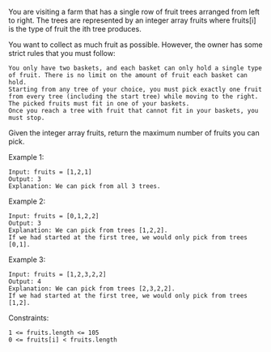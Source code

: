 You are visiting a farm that has a single row of fruit trees arranged from left to right. The trees are represented by an integer array fruits where fruits[i] is the type of fruit the ith tree produces.

You want to collect as much fruit as possible. However, the owner has some strict rules that you must follow:

    You only have two baskets, and each basket can only hold a single type of fruit. There is no limit on the amount of fruit each basket can hold.
    Starting from any tree of your choice, you must pick exactly one fruit from every tree (including the start tree) while moving to the right. The picked fruits must fit in one of your baskets.
    Once you reach a tree with fruit that cannot fit in your baskets, you must stop.

Given the integer array fruits, return the maximum number of fruits you can pick.

Example 1:

    Input: fruits = [1,2,1]
    Output: 3
    Explanation: We can pick from all 3 trees.

Example 2:

    Input: fruits = [0,1,2,2]
    Output: 3
    Explanation: We can pick from trees [1,2,2].
    If we had started at the first tree, we would only pick from trees [0,1].

Example 3:

    Input: fruits = [1,2,3,2,2]
    Output: 4
    Explanation: We can pick from trees [2,3,2,2].
    If we had started at the first tree, we would only pick from trees [1,2].

Constraints:

    1 <= fruits.length <= 105
    0 <= fruits[i] < fruits.length
